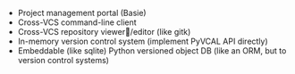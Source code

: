   * Project management portal (Basie)
  * Cross-VCS command-line client
  * Cross-VCS repository viewer/editor (like gitk)
  * In-memory version control system (implement PyVCAL API directly)
  * Embeddable (like sqlite) Python versioned object DB (like an ORM, but to version control systems)